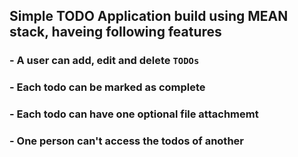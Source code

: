## Simple TODO Application build using MEAN stack, haveing following features

### - A user can add, edit and delete `TODOs`

### - Each todo can be marked as complete

### - Each todo can have one optional file attachmemt

### - One person can't access the todos of another 